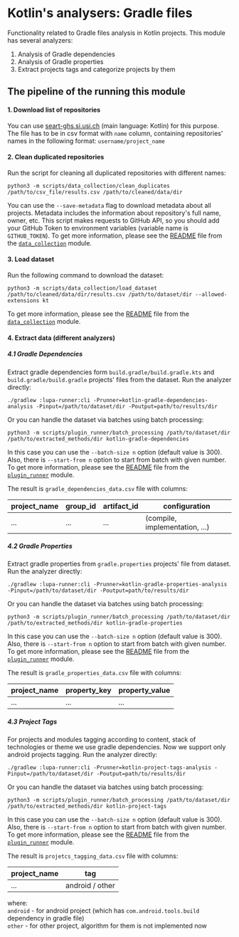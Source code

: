 # Kotlin's analysers: Gradle files

Functionality related to Gradle files analysis in Kotlin projects.
This module has several analyzers:
1. Analysis of Gradle dependencies
2. Analysis of Gradle properties
3. Extract projects tags and categorize projects by them 

## The pipeline of the running this module

#### 1. Download list of repositories

You can use [seart-ghs.si.usi.ch]( https://seart-ghs.si.usi.ch/) (main language: Kotlin) for this purpose. The file has
to be in csv format with ```name``` column, containing repositories' names in the following
format: ```username/project_name```

#### 2. Clean duplicated repositories

Run the script for cleaning all duplicated repositories with different names:
``` shell script
python3 -m scripts/data_collection/clean_duplicates /path/to/csv_file/results.csv /path/to/cleaned/data/dir
```
You can use the ```--save-metadata``` flag to download metadata about all projects.
Metadata includes the information about repository's full name, owner, etc.
This script makes requests to GitHub API,
so you should add your GitHub Token to environment variables
(variable name is ```GITHUB_TOKEN```).
To get more information, please see the [README](../../../../../../../../../../scripts/data_collection/README.md)
file from the [`data_collection`](../../../../../../../../../../scripts/data_collection) module.

#### 3. Load dataset

Run the following command to download the dataset:

``` 
python3 -m scripts/data_collection/load_dataset /path/to/cleaned/data/dir/results.csv /path/to/dataset/dir --allowed-extensions kt
```

To get more information, please see the [README](../../../../../../../../../../scripts/data_collection/README.md)
file from the [`data_collection`](../../../../../../../../../../scripts/data_collection) module.

#### 4. Extract data (different analyzers)

##### 4.1 Gradle Dependencies

Extract gradle dependencies form `build.gradle/build.gradle.kts` and `build.gradle/build.gradle` projects' files from the dataset.
Run the analyzer directly:
``` 
./gradlew :lupa-runner:cli -Prunner=kotlin-gradle-dependencies-analysis -Pinput=/path/to/dataset/dir -Poutput=path/to/results/dir
```
Or you can handle the dataset via batches using batch processing:
``` 
python3 -m scripts/plugin_runner/batch_processing /path/to/dataset/dir /path/to/extracted_methods/dir kotlin-gradle-dependencies
```
In this case you can use the ```--batch-size n``` option (default value is 300).
Also, there is ```--start-from n``` option to start from batch with given number.
To get more information, please see the [README](../../../../../../../../../../scripts/plugin_runner/README.md)
file from the [`plugin_runner`](../../../../../../../../../../scripts/plugin_runner) module.

The result is `gradle_dependencies_data.csv` file with columns:

| project_name | group_id | artifact_id | configuration |
| ---- | ---- | ---- | ---- |
| ... | ... | ... | (compile, implementation, ...)


##### 4.2 Gradle Properties
Extract gradle properties from `gradle.properties` projects' file from dataset.
Run the analyzer directly:
``` 
./gradlew :lupa-runner:cli -Prunner=kotlin-gradle-properties-analysis -Pinput=/path/to/dataset/dir -Poutput=path/to/results/dir
```
Or you can handle the dataset via batches using batch processing:
``` 
python3 -m scripts/plugin_runner/batch_processing /path/to/dataset/dir /path/to/extracted_methods/dir kotlin-gradle-properties
```
In this case you can use the ```--batch-size n``` option (default value is 300).
Also, there is ```--start-from n``` option to start from batch with given number.
To get more information, please see the [README](../../../../../../../../../../scripts/plugin_runner/README.md)
file from the [`plugin_runner`](../../../../../../../../../../scripts/plugin_runner) module.

The result is `gradle_properties_data.csv` file with columns:

| project_name | property_key | property_value |
| ---- | ---- | ---- |
| ... | ... | ... |

##### 4.3 Project Tags

For projects and modules tagging according to content, stack of technologies or theme we use gradle dependencies. 
Now we support only android projects tagging.
Run the analyzer directly:
``` 
./gradlew :lupa-runner:cli -Prunner=kotlin-project-tags-analysis -Pinput=/path/to/dataset/dir -Poutput=path/to/results/dir
```
Or you can handle the dataset via batches using batch processing:
``` 
python3 -m scripts/plugin_runner/batch_processing /path/to/dataset/dir /path/to/extracted_methods/dir kotlin-project-tags
```
In this case you can use the ```--batch-size n``` option (default value is 300).
Also, there is ```--start-from n``` option to start from batch with given number.
To get more information, please see the [README](../../../../../../../../../../scripts/plugin_runner/README.md)
file from the [`plugin_runner`](../../../../../../../../../../scripts/plugin_runner) module.


The result is `projetcs_tagging_data.csv` file with columns:

| project_name | tag |
| ---- | ---- |
| ... | android / other |
  
where:\
`android` - for android project (which has `com.android.tools.build` dependency in gradle file) \
`other` - for other project, algorithm for them is not implemented now
